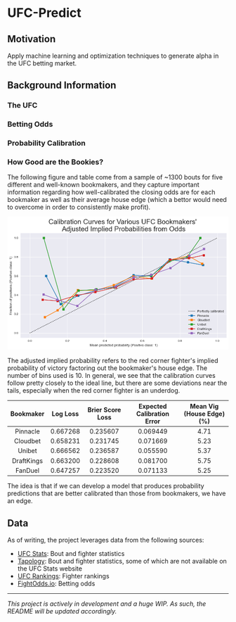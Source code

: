# UFC-Predict

## Motivation

Apply machine learning and optimization techniques to generate alpha in the UFC betting market.

## Background Information

### The UFC

### Betting Odds

### Probability Calibration

### How Good are the Bookies?

The following figure and table come from a sample of ~1300 bouts for five different and well-known bookmakers, and they capture important information regarding how well-calibrated the closing odds are for each bookmaker as well as their average house edge (which a bettor would need to overcome in order to consistently make profit).

<div align="center">

![Bookmaker Calibration Curves](images/bookmaker_calibration_curves.png)

</div>

The adjusted implied probability refers to the red corner fighter's implied probability of victory factoring out the bookmaker's house edge. The number of bins used is 10. In general, we see that the calibration curves follow pretty closely to the ideal line, but there are some deviations near the tails, especially when the red corner fighter is an underdog.


<div align="center">

| Bookmaker  | Log Loss | Brier Score Loss | Expected Calibration Error | Mean Vig (House Edge) (%) |
| :--------: | :------: | :--------------: | :------------------------: | :-----------------------: |
| Pinnacle   | 0.667268 | 0.235607         | 0.069449                   | 4.71                      |
| Cloudbet   | 0.658231 | 0.231745         | 0.071669                   | 5.23                      |
| Unibet     | 0.666562 | 0.236587         | 0.055590                   | 5.37                      |
| DraftKings | 0.663200 | 0.228608         | 0.081700                   | 5.75                      |
| FanDuel    | 0.647257 | 0.223520         | 0.071133                   | 5.25                      |

</div>

The idea is that if we can develop a model that produces probability predictions that are better calibrated than those from bookmakers, we have an edge.


## Data

As of writing, the project leverages data from the following sources:
- [UFC Stats](http://ufcstats.com/statistics/events/completed): Bout and fighter statistics
- [Tapology](https://www.tapology.com/fightcenter): Bout and fighter statistics, some of which are not available on the UFC Stats website
- [UFC Rankings](https://www.ufc.com/rankings): Fighter rankings
- [FightOdds.io](https://fightodds.io/upcoming-mma-events/ufc): Betting odds

---
*This project is actively in development and a huge WIP. As such, the README will be updated accordingly.*

